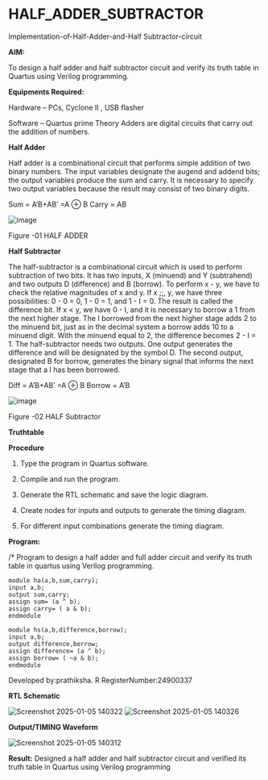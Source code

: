 # HALF_ADDER_SUBTRACTOR

Implementation-of-Half-Adder-and-Half Subtractor-circuit

**AIM:**

To design a half adder and half subtractor circuit and verify its truth table in Quartus using Verilog programming.

**Equipments Required:**

Hardware – PCs, Cyclone II , USB flasher 

Software – Quartus prime Theory Adders are digital circuits that carry out the addition of numbers.

**Half Adder**

Half adder is a combinational circuit that performs simple addition of two binary numbers. The input variables designate the augend and addend bits; the output variables produce the sum and carry. It is necessary to specify two output variables because the result may consist of two binary digits.

Sum = A’B+AB’ =A ⊕ B Carry = AB

![image](https://github.com/naavaneetha/HALF_ADDER_SUBTRACTOR/assets/154305477/bd4a0b2c-cdbc-4184-ab08-81578f121e1f)

Figure -01 HALF ADDER

**Half Subtractor**

The half-subtractor is a combinational circuit which is used to perform subtraction of two bits. It has two inputs, X (minuend) and Y (subtrahend) and two outputs D (difference) and B (borrow). To perform x - y, we have to check the relative magnitudes of x and y. If x ;;, y, we have three possibilities: 0 - 0 = 0, 1 - 0 = 1, and 1 - I = 0. The result is called the difference bit. If x < y, we have 0 - I, and it is necessary to borrow a 1 from the next higher stage. The I borrowed from the next higher stage adds 2 to the minuend bit, just as in the decimal system a borrow adds 10 to a minuend digit. With the minuend equal to 2, the difference becomes 2 - I = 1. The half-subtractor needs two outputs. One output generates the difference and will be designated by the symbol D. The second output, designated B for borrow, generates the binary signal that informs the next stage that a I has been borrowed. 

Diff = A’B+AB’ =A ⊕ B
Borrow = A’B

 ![image](https://github.com/naavaneetha/HALF_ADDER_SUBTRACTOR/assets/154305477/d76b099c-513f-4e7c-843a-e2fd028a531a)

Figure -02 HALF Subtractor

**Truthtable**

**Procedure**

1.	Type the program in Quartus software.

2.	Compile and run the program.

3.	Generate the RTL schematic and save the logic diagram.

4.	Create nodes for inputs and outputs to generate the timing diagram.

5.	For different input combinations generate the timing diagram.


**Program:**

/* Program to design a half adder and full adder circuit and verify its truth table in quartus using Verilog programming.
```
module ha(a,b,sum,carry);
input a,b;
output sum,carry;
assign sum= (a ^ b);
assign carry= ( a & b);
endmodule

module hs(a,b,difference,borrow);
input a,b;
output difference,borrow;
assign difference= (a ^ b);
assign borrow= ( ~a & b);
endmodule

```

Developed by:prathiksha. R RegisterNumber:24900337

**RTL Schematic**

![Screenshot 2025-01-05 140322](https://github.com/user-attachments/assets/3f9d7970-a638-411a-a18f-5f80a5c8ea29)
![Screenshot 2025-01-05 140326](https://github.com/user-attachments/assets/d0bf0ed4-a6c8-4eed-b102-421939a4f8aa)

**Output/TIMING Waveform**

![Screenshot 2025-01-05 140312](https://github.com/user-attachments/assets/2518e750-b482-4d84-8825-032052bd348a)


**Result:**
 Designed a half adder and half subtractor circuit and verified its truth table in Quartus using Verilog programming
